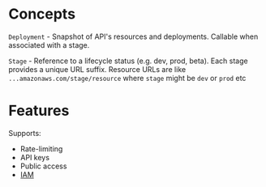 # Concepts

`Deployment` - Snapshot of API's resources and deployments. Callable when associated with a stage.

`Stage` - Reference to a lifecycle status (e.g. dev, prod, beta). Each stage provides a unique URL suffix. Resource URLs are like `...amazonaws.com/stage/resource` where `stage` might be `dev` or `prod` etc


# Features

Supports:
* Rate-limiting
* API keys
* Public access
* [IAM](../IAM.md)